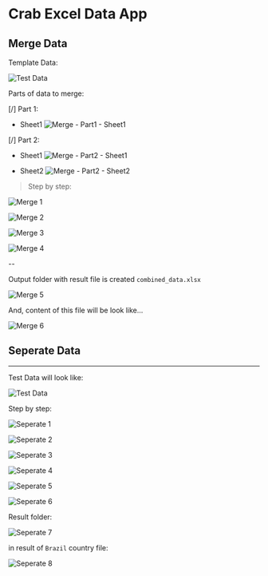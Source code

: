 # Crab Excel Data App

## Merge Data

Template Data:

![Test Data](./resource/screenshots/template_to_merge.png)

Parts of data to merge:

[/] Part 1:

- Sheet1
![Merge - Part1 - Sheet1](./resource/screenshots/merge_part1.png)

[/] Part 2:

- Sheet1
![Merge - Part2 - Sheet1](./resource/screenshots/merge_part2_sheet1.png)

- Sheet2
![Merge - Part2 - Sheet2](./resource/screenshots/merge_part2_sheet2.png)


> Step by step:

![Merge 1](./resource/screenshots/merge1.png)

![Merge 2](./resource/screenshots/merge2.png)

![Merge 3](./resource/screenshots/merge3.png)

![Merge 4](./resource/screenshots/merge4.png)

--

Output folder with result file is created `combined_data.xlsx`

![Merge 5](./resource/screenshots/merge5.png)

And, content of this file will be look like...

![Merge 6](./resource/screenshots/merge6.png)

## Seperate Data

---

Test Data will look like:

![Test Data](./resource/screenshots/merge6.png)

Step by step:

![Seperate 1](./resource/screenshots/seperate1.png)

![Seperate 2](./resource/screenshots/seperate2.png)

![Seperate 3](./resource/screenshots/seperate3.png)

![Seperate 4](./resource/screenshots/seperate4.png)

![Seperate 5](./resource/screenshots/seperate5.png)

![Seperate 6](./resource/screenshots/seperate6.png)

Result folder:

![Seperate 7](./resource/screenshots/seperate7.png)

in result of `Brazil` country file:

![Seperate 8](./resource/screenshots/seperate8.png)